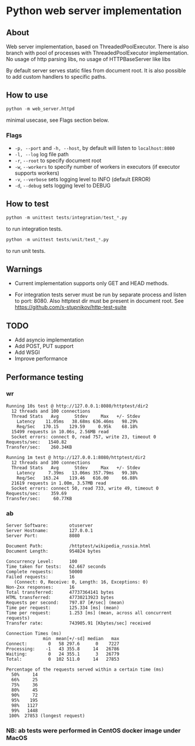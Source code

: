 # Python web server implementation

## About

Web server implementation, based on ThreadedPoolExecutor. There is also branch with pool of processes with ThreadedPoolExecutor implementation. No usage of http parsing libs, no usage of HTTPBaseServer like libs

By default server serves static files from document root. It is also possible to add custom handlers to specific paths.

## How to use

```python
python -m web_server.httpd
```

minimal usecase, see Flags section below.

### Flags

* `-p, --port` and `-h, --host`, by default will listen to `localhost:8080`
* `-l, --log` log file path
* `-r`, `--root` to specify document root
* `-w`, `--workers` to specify number of workers in executors (if executor supports workers)
* `-v`, `--verbose` sets logging level to INFO (default ERROR)
* `-d`, `--debug` sets logging level to DEBUG

## How to test

```python
python -m unittest tests/integration/test_*.py
```

to run integration tests.

```python
python -m unittest tests/unit/test_*.py
```

to run unit tests.

## Warnings

* Current implementation supports only GET and HEAD methods.

* For integration tests server must be run by separate process and listen to port: 8080. Also httptest
dir must be present in document root. See <https://github.com/s-stupnikov/http-test-suite>

## TODO

* Add asyncio implementation
* Add POST, PUT support
* Add WSGI
* Improve performance

## Performance testing

### wr

```text
Running 10s test @ http://127.0.0.1:8080/httptest/dir2
  12 threads and 100 connections
  Thread Stats   Avg      Stdev     Max   +/- Stdev
    Latency    11.05ms   38.68ms 636.46ms   98.29%
    Req/Sec   170.15    129.59     0.95k    68.18%
  15499 requests in 10.06s, 2.56MB read
  Socket errors: connect 0, read 757, write 23, timeout 0
Requests/sec:   1540.82
Transfer/sec:    260.34KB

Running 1m test @ http://127.0.0.1:8080/httptest/dir2
  12 threads and 100 connections
  Thread Stats   Avg      Stdev     Max   +/- Stdev
    Latency     7.39ms   13.06ms 357.79ms   99.38%
    Req/Sec   163.24    119.46   616.00     66.88%
  21619 requests in 1.00m, 3.57MB read
  Socket errors: connect 50, read 733, write 49, timeout 0
Requests/sec:    359.69
Transfer/sec:     60.77KB
```

### ab

```text
Server Software:        otuserver
Server Hostname:        127.0.0.1
Server Port:            8080

Document Path:          /httptest/wikipedia_russia.html
Document Length:        954824 bytes

Concurrency Level:      100
Time taken for tests:   62.667 seconds
Complete requests:      50000
Failed requests:        16
   (Connect: 0, Receive: 0, Length: 16, Exceptions: 0)
Non-2xx responses:      16
Total transferred:      47737364141 bytes
HTML transferred:       47730213923 bytes
Requests per second:    797.87 [#/sec] (mean)
Time per request:       125.334 [ms] (mean)
Time per request:       1.253 [ms] (mean, across all concurrent requests)
Transfer rate:          743905.91 [Kbytes/sec] received

Connection Times (ms)
              min  mean[+/-sd] median   max
Connect:        0   58 297.6      0    7227
Processing:    -1   43 355.8     14   26786
Waiting:        0   24 355.1      3   26779
Total:          0  102 511.0     14   27853

Percentage of the requests served within a certain time (ms)
  50%     14
  66%     25
  75%     36
  80%     45
  90%     72
  95%    195
  98%   1127
  99%   1448
 100%  27853 (longest request)
 ```

### NB: ab tests were performed in CentOS docker image under MacOS
